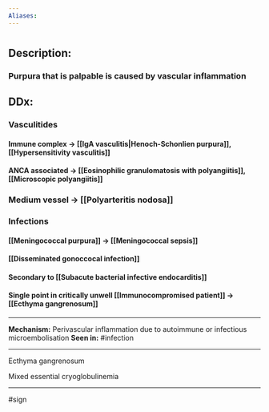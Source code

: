 ```yaml
---
Aliases:
---
```

# 
## Description:
### Purpura that is palpable is caused by vascular inflammation
## DDx:
### Vasculitides
#### Immune complex -> [[IgA vasculitis|Henoch-Schonlien purpura]], [[Hypersensitivity vasculitis]]
#### ANCA associated -> [[Eosinophilic granulomatosis with polyangiitis]], [[Microscopic polyangiitis]]
### Medium vessel -> [[Polyarteritis nodosa]]
### Infections
#### [[Meningococcal purpura]] -> [[Meningococcal sepsis]]
#### [[Disseminated gonoccocal infection]]
#### Secondary to [[Subacute bacterial infective endocarditis]]
#### Single point in critically unwell [[Immunocompromised patient]] -> [[Ecthyma gangrenosum]]


---
**Mechanism:** Perivascular inflammation due to autoimmune or infectious microembolisation
**Seen in:** #infection 

---


Ecthyma gangrenosum


Mixed essential cryoglobulinemia



---
#sign 